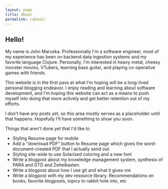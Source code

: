 ```yaml
---
layout: page
title: About
permalink: /about/
---
```



## Hello!

My name is John Maruska. Professionally I'm a software
engineer, most of my experience has been on backend data
ingestion systems and my favorite language Clojure. Personally,
I'm interested in heavy metal, cheesy monster movies, VTubers,
learning bass guitar, and playing co-operative games with
friends.

This website is in the first pass at what I'm hoping will be
a long-lived personal blogging endeavor. I enjoy reading and
learning about software development, and I'm hoping this
website can act as a means to push myself into doing that more
actively and get better retention out of my efforts.

I don't have any posts yet, so this area mostly serves as a
placeholder until that happens. Hopefully I'll have something
to show you soon.

Things that aren't done yet that I'd like to
- Styling Resume page for mobile
- Add a "download PDF" button to Resume page which gives the word-document-created PDF that I actually send out.
- Styling site-wide to use Solarized coloring and a new font
- Write a blogpost about my knowledge management system, synthesis of PARA and GTD and Zettelkasten.
- Write a blogpost about how I use git and what it gives me
- Write a blogpost with my dev resource library. Recommendations on books, favorite blogposts, topics to rabbit hole into, etc
